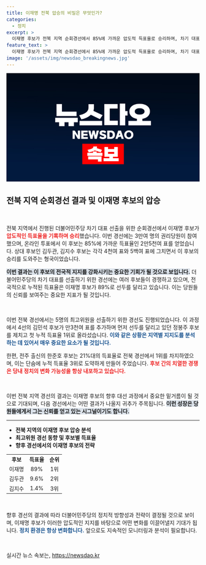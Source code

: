 ```yaml
---
title: 이재명 전북 압승의 비밀은 무엇인가?
categories:
  - 정치
excerpt: >
  이재명 후보가 전북 지역 순회경선에서 85%에 가까운 압도적 득표율로 승리하며, 차기 대표 후보로서의 위상을 확고히 했습니다. 경쟁자들을 한참 앞선 이 결과는 전체 경선에서 89%로 누적되며, 정치적 판도의 변화를 예고합니다.
feature_text: >
  이재명 후보가 전북 지역 순회경선에서 85%에 가까운 압도적 득표율로 승리하며, 차기 대표 후보로서의 위상을 확고히 했습니다. 경쟁자들을 한참 앞선 이 결과는 전체 경선에서 89%로 누적되며, 정치적 판도의 변화를 예고합니다.
image: '/assets/img/newsdao_breakingnews.jpg'
---
```


<p><img src="/assets/img/newsdao_breakingnews.jpg" alt="ontimetimes 속보" /></p>

<h2 data-ke-size="size26">전북 지역 순회경선 결과 및 이재명 후보의 압승</h2>

<p data-ke-size="size16">&nbsp;</p>

<p>전북 지역에서 진행된 더불어민주당 차기 대표 선출을 위한 순회경선에서 이재명 후보가 <b><span style="color: #ee2323;">압도적인 득표율을 기록하며 승리</span></b>했습니다. 이번 경선에는 3만여 명의 권리당원이 참여했으며, 온라인 투표에서 이 후보는 85%에 가까운 득표율인 2만5천여 표를 얻었습니다. 상대 후보인 김두관, 김지수 후보는 각각 4천여 표와 5백여 표에 그치면서 이 후보의 승리를 도와주는 형국이었습니다. </p>

<p><b><span style="background-color: #21538527;">이번 결과는 이 후보의 전국적 지지를 강화시키는 중요한 기회가 될 것으로 보입니다.</span></b> 더불어민주당의 차기 대표를 선출하기 위한 경선에는 여러 후보들이 경쟁하고 있으며, 전국적으로 누적된 득표율은 이재명 후보가 89%로 선두를 달리고 있습니다. 이는 당원들의 신뢰를 보여주는 중요한 지표가 될 것입니다. </p>

<p data-ke-size="size16">&nbsp;</p>

<p>이번 전북 경선에서는 5명의 최고위원을 선출하기 위한 경선도 진행되었습니다. 이 과정에서 4선의 김민석 후보가 만3천여 표를 추가하며 먼저 선두를 달리고 있던 정봉주 후보를 제치고 첫 누적 득표율 1위로 올라섰습니다. <b><span style="color: #1a5490;">이와 같은 상황은 지역별 지지도를 분석하는 데 있어서 매우 중요한 요소가 될 것입니다.</span></b> </p>

<p>한편, 전주 출신의 한준호 후보는 21%대의 득표율로 전북 경선에서 1위를 차지하였으며, 이는 단숨에 누적 득표율 3위로 도약하게 만들어 주었습니다. <b><span style="color: #ee2323;">후보 간의 치열한 경쟁은 당내 정치의 변화 가능성을 항상 내포하고 있습니다.</span></b> </p>

<p data-ke-size="size16">&nbsp;</p>

<p>이번 전북 지역 경선의 결과는 이재명 후보의 향후 대선 과정에서 중요한 밑거름이 될 것으로 기대되며, 다음 경선에서는 어떤 결과가 나올지 귀추가 주목됩니다. <b><span style="background-color: #21538527;">이런 성장은 당원들에게서 그는 신뢰를 얻고 있는 시그널이기도 합니다.</span></b> </p>

<hr>

<ul>
    <li><b>전북 지역의 이재명 후보 압승 분석</b></li>
    <li><b>최고위원 경선 동향 및 후보별 득표율</b></li>
    <li><b>향후 경선에서의 이재명 후보의 전략</b></li>
</ul>

<table>
    <tr>
        <td style="text-align: center; height: 17px;"><b>후보</b></td>
        <td style="text-align: center; height: 17px;"><b>득표율</b></td>
        <td style="text-align: center; height: 17px;"><b>순위</b></td>
    </tr>
    <tr>
        <td style="text-align: center; height: 17px;">이재명</td>
        <td style="text-align: center; height: 17px;">89%</td>
        <td style="text-align: center; height: 17px;">1위</td>
    </tr>
    <tr>
        <td style="text-align: center; height: 17px;">김두관</td>
        <td style="text-align: center; height: 17px;">9.6%</td>
        <td style="text-align: center; height: 17px;">2위</td>
    </tr>
    <tr>
        <td style="text-align: center; height: 17px;">김지수</td>
        <td style="text-align: center; height: 17px;">1.4%</td>
        <td style="text-align: center; height: 17px;">3위</td>
    </tr>
</table>

<p data-ke-size="size16">&nbsp;</p>

<p>향후 경선의 결과에 따라 더불어민주당의 정치적 방향성과 전략이 결정될 것으로 보이며, 이재명 후보가 이러한 압도적인 지지를 바탕으로 어떤 변화를 이끌어낼지 기대가 됩니다. <b><span style="color: #1a5490;">정치 환경은 항상 변화합니다.</span></b> 앞으로도 지속적인 모니터링과 분석이 필요합니다. </p>

<p data-ke-size="size16">&nbsp;</p>
실시간 뉴스 속보는, <a href="https://newsdao.kr" rel="dofollow">https://newsdao.kr</a>


